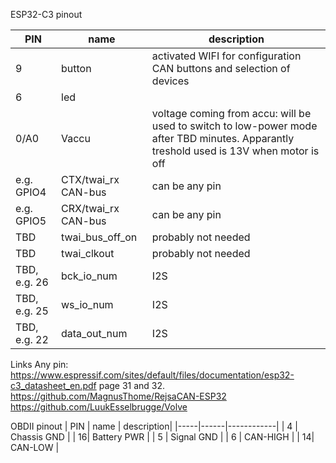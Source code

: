 ESP32-C3 pinout

| PIN | name | description|
|-----|------|------------|
| 9 | button | activated WIFI for configuration CAN buttons and selection of devices|
| 6 | led    |    |
|0/A0| Vaccu | voltage coming from accu: will be used to switch to low-power mode after TBD minutes. Apparantly treshold used is 13V when motor is off|
| e.g. GPIO4 | CTX/twai_rx CAN-bus  | can be any pin |
| e.g. GPIO5 | CRX/twai_rx CAN-bus  | can be any pin |
| TBD        | twai_bus_off_on      | probably not needed |
| TBD        | twai_clkout          | probably not needed |
| TBD, e.g. 26 | bck_io_num         | I2S |
| TBD, e.g. 25 | ws_io_num          | I2S |
| TBD, e.g. 22 | data_out_num       | I2S |


Links Any pin: https://www.espressif.com/sites/default/files/documentation/esp32-c3_datasheet_en.pdf page 31 and 32.
https://github.com/MagnusThome/RejsaCAN-ESP32  
https://github.com/LuukEsselbrugge/Volve

OBDII pinout
| PIN | name | description|
|-----|------|------------|
| 4 |  Chassis GND | 
| 16|  Battery PWR | 
| 5 |  Signal GND  | 
| 6 |  CAN-HIGH    | 
| 14|  CAN-LOW     | 
